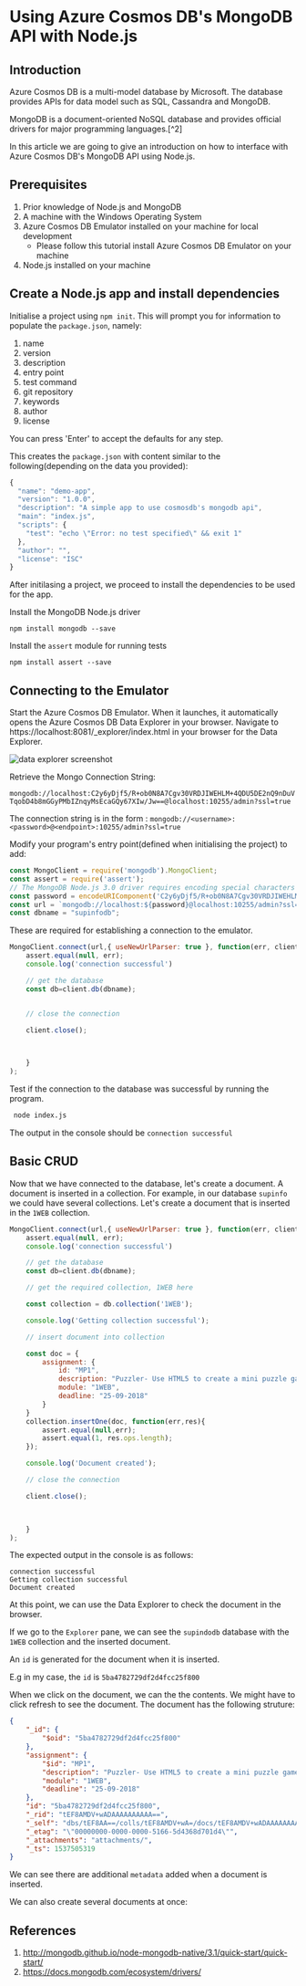 # Using Azure Cosmos DB's MongoDB API with Node.js

## Introduction

Azure Cosmos DB is a multi-model database by Microsoft. The database provides APIs for data model such as SQL, Cassandra and MongoDB.

MongoDB is a document-oriented NoSQL database and provides official drivers for major programming languages.[^2]

In this article we are going to give an introduction on how to interface with Azure Cosmos DB's MongoDB API using Node.js.

## Prerequisites

1. Prior knowledge of Node.js and MongoDB
2. A machine with the Windows Operating System
3. Azure Cosmos DB Emulator installed on your machine for local development 
    - Please follow this tutorial install Azure Cosmos DB Emulator on your machine
4. Node.js installed on your machine

## Create a Node.js app and install dependencies

Initialise a project using `npm init`. This will prompt you for information to populate the `package.json`, namely:

1. name
2. version
3. description
4. entry point
5. test command
6. git repository
7. keywords
8. author
9. license

You can press 'Enter' to accept the defaults for any step. 

This creates the `package.json` with content similar to the following(depending on the data you provided):

```js
{
  "name": "demo-app",
  "version": "1.0.0",
  "description": "A simple app to use cosmosdb's mongodb api",
  "main": "index.js",
  "scripts": {
    "test": "echo \"Error: no test specified\" && exit 1"
  },
  "author": "",
  "license": "ISC"
}
```
After initilasing a project, we proceed to install the dependencies to be used for the app.

Install the MongoDB Node.js driver

```console
npm install mongodb --save
```

Install the `assert` module for running tests

```
npm install assert --save
```

## Connecting to the Emulator

Start the Azure Cosmos DB Emulator. When it launches, it automatically opens the Azure Cosmos DB Data Explorer in your browser. Navigate to https://localhost:8081/_explorer/index.html in your browser for the Data Explorer.

![data explorer screenshot](./cosmosdb-emulator-data-explorer.png)

Retrieve the Mongo Connection String:

`mongodb://localhost:C2y6yDjf5/R+ob0N8A7Cgv30VRDJIWEHLM+4QDU5DE2nQ9nDuVTqobD4b8mGGyPMbIZnqyMsEcaGQy67XIw/Jw==@localhost:10255/admin?ssl=true`

The connection string is in the form :
`mongodb://<username>:<password>@<endpoint>:10255/admin?ssl=true`

Modify your program's entry point(defined when initialising the project) to add:

```js
const MongoClient = require('mongodb').MongoClient;
const assert = require('assert');
// The MongoDB Node.js 3.0 driver requires encoding special characters in the Cosmos DB password. 
const password = encodeURIComponent('C2y6yDjf5/R+ob0N8A7Cgv30VRDJIWEHLM+4QDU5DE2nQ9nDuVTqobD4b8mGGyPMbIZnqyMsEcaGQy67XIw/Jw==');
const url = `mongodb://localhost:${password}@localhost:10255/admin?ssl=true`;
const dbname = "supinfodb";
```

These are required for establishing a connection to the emulator. 

```js
MongoClient.connect(url,{ useNewUrlParser: true }, function(err, client) {  
    assert.equal(null, err);
    console.log('connection successful')

    // get the database
    const db=client.db(dbname);


    // close the connection

    client.close();


    
    }
);

```

Test if the connection to the database was successful by running the program.

```bash
 node index.js
```

The output in the console should be `connection successful`

## Basic CRUD 

Now that we have connected to the database, let's create a document. A document is inserted in a collection. For example,
in our database `supinfo` we could have several collections. Let's create a document that is inserted in the `1WEB` collection.

```js
MongoClient.connect(url,{ useNewUrlParser: true }, function(err, client) {  
    assert.equal(null, err);
    console.log('connection successful')

    // get the database
    const db=client.db(dbname);

    // get the required collection, 1WEB here

    const collection = db.collection('1WEB');

    console.log('Getting collection successful');

    // insert document into collection

    const doc = {
        assignment: {
            id: "MP1",
            description: "Puzzler- Use HTML5 to create a mini puzzle game",
            module: "1WEB",
            deadline: "25-09-2018"
        }
    }
    collection.insertOne(doc, function(err,res){
        assert.equal(null,err);
        assert.equal(1, res.ops.length);
    });

    console.log('Document created');

    // close the connection

    client.close();


    
    }
);
```

The expected output in the console is as follows:

```
connection successful
Getting collection successful
Document created
```

At this point, we can use the Data Explorer to check the document in the browser.

If we go to the `Explorer` pane, we can see the `supindodb` database with the `1WEB` collection and the inserted document.

An `id` is generated for the document when it is inserted.

E.g in my case, the `id` is `5ba4782729df2d4fcc25f800`

When we click on the document, we can the the contents. We might have to click refresh to see the document. The document has the following struture:

```json
{
    "_id": {
        "$oid": "5ba4782729df2d4fcc25f800"
    },
    "assignment": {
        "$id": "MP1",
        "description": "Puzzler- Use HTML5 to create a mini puzzle game",
        "module": "1WEB",
        "deadline": "25-09-2018"
    },
    "id": "5ba4782729df2d4fcc25f800",
    "_rid": "tEF8AMDV+wADAAAAAAAAAA==",
    "_self": "dbs/tEF8AA==/colls/tEF8AMDV+wA=/docs/tEF8AMDV+wADAAAAAAAAAA==/",
    "_etag": "\"00000000-0000-0000-5166-5d4368d701d4\"",
    "_attachments": "attachments/",
    "_ts": 1537505319
}
```

We can see there are additional `metadata` added when a document is inserted.

We can also create several documents at once:



## References

1. http://mongodb.github.io/node-mongodb-native/3.1/quick-start/quick-start/
2. https://docs.mongodb.com/ecosystem/drivers/